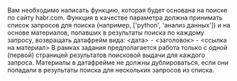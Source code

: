 Вам необходимо написать функцию, которая будет основана на поиске по сайту habr.com. Функция в качестве параметра должна принимать список запросов для поиска (например, ['python', 'анализ данных']) и на основе материалов, попавших в результаты поиска по каждому запросу, возвращать датафрейм вида:
<дата> - <заголовок> - <ссылка на материал>
В рамках задания предполагается работа только с одной (первой) страницей результатов поисковой выдачи для каждого запроса. Материалы в датафрейме не должны дублироваться, если они попадали в результаты поиска для нескольких запросов из списка.
